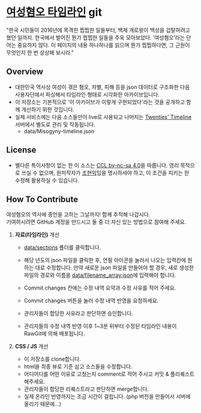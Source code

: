 # [여성혐오 타임라인](http://20timeline.com/oversmart/misogyny-timeline) git

"한국 시민들이 2016년에 목격한 찝찝한 일들부터, 백제 개로왕이 백성을 겁탈하려고 했던 일까지. 한국에서 벌어진 뭔가 찝찝한 일들을 주욱 모아보았다. ’여성혐오’라는 단어는 중요하지 않다. 이 페이지의 내용 하나하나를 읽으며 뭔가 찝찝하다면, 그 근원이 무엇인지 한 번 상상해 보시라."


## Overview

- 대한민국 역사상 여성이 겪은 혐오, 차별, 피해 등을 json 데이터로 구조화한 다음 사용자단에서 파싱해서 타임라인 형태로 시각화한 아카이브입니다.
- 이 저장소는 기본적으로 '이 아카이브가 이렇게 구현되었다'라는 것을 공개하고 함께 개선하기 위한 것입니다.
- 실제 서비스에는 다음 소스들만이 live로 사용되고 나머지는 [Twenties' Timeline](http://20timeline.com/) 서버에서 별도로 관리 및 작동됩니다.
	- data/Misogyny-timeline.json


## License

- 별다른 특이사항이 없는 한 이 소스는 [CCL by-nc-sa 4.0](http://creativecommons.org/licenses/by-nc-sa/4.0/)을 따릅니다. 영리 목적으로 쓰실 수 없으며, 원저작자가 [조현익](mailto:comjoy91@20timeline.com)임을 명시하셔야 하고, 이 조건을 지키는 한 수정해 활용하실 수 있습니다.


## How To Contribute

여성혐오의 역사에 종언을 고하는 그날까지! 함께 추적해 나갑시다.  
기여하시려면 GitHub 계정을 만드시고 둘 중 더 자신 있는 방법으로 참여해 주세요.

1. **자료(타임라인)** 개선 
   * [data/sections](https://github.com/yuptogun/misogyny-timeline/blob/master/data/sections) 폴더를 클릭합니다.

   * 해당 년도의 json 파일을 클릭한 후, 연필 아이콘을 눌러서 나오는 입력칸에 원하는 대로 수정합니다. 만약 새로운 json 파일을 만들어야 할 경우, 새로 생성한 파일의 경로와 이름을 [data/filename_array.json](https://github.com/yuptogun/misogyny-timeline/blob/master/data/filename_array.json)에 입력해야 합니다.

   * Commit changes 칸에는 수정 내역 요약과 수정 사유를 적어 주세요.
   * Commit changes 버튼을 눌러 수정 내역 반영을 요청하세요.
   * 관리자들이 합당한 사유라고 판단하면 승인합니다.
   * 관리자들의 수정 내역 반영 이후 1~3분 뒤부터 수정된 타임라인 내용이 RawGit에 의해 배포됩니다.

2. **CSS / JS** 개선 
   * 이 저장소를 clone합니다.
   * html을 최종 뷰로 기준 삼고 소스들을 수정합니다.
   * 어디어디를 어떤 이유로 고쳤는지 comment로 적어 주시고 커밋 & 풀리퀘스트 해주세요.
   * 관리자들이 합당한 리퀘스트라고 판단하면 merge합니다.
   * 실제 온라인 반영까지는 조금 시간이 걸립니다. (php 버전을 만들어서 서버에 올리기 때문에...)
